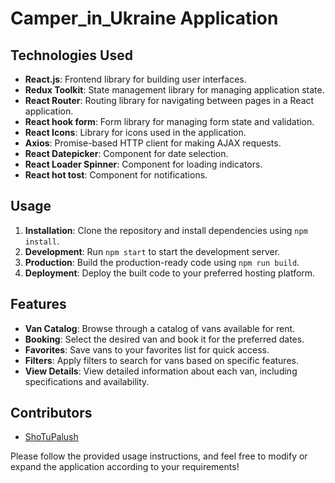 # Camper_in_Ukraine Application

## Technologies Used

- **React.js**: Frontend library for building user interfaces.
- **Redux Toolkit**: State management library for managing application state.
- **React Router**: Routing library for navigating between pages in a React
  application.
- **React hook form**: Form library for managing form state and validation.
- **React Icons**: Library for icons used in the application.
- **Axios**: Promise-based HTTP client for making AJAX requests.
- **React Datepicker**: Component for date selection.
- **React Loader Spinner**: Component for loading indicators.
- **React hot tost**: Component for notifications.

## Usage

1. **Installation**: Clone the repository and install dependencies using
   `npm install`.
2. **Development**: Run `npm start` to start the development server.
3. **Production**: Build the production-ready code using `npm run build`.
4. **Deployment**: Deploy the built code to your preferred hosting platform.

## Features

- **Van Catalog**: Browse through a catalog of vans available for rent.
- **Booking**: Select the desired van and book it for the preferred dates.
- **Favorites**: Save vans to your favorites list for quick access.
- **Filters**: Apply filters to search for vans based on specific features.
- **View Details**: View detailed information about each van, including
  specifications and availability.

## Contributors

- [ShoTuPalush](https://github.com/ShoTuPalush)

Please follow the provided usage instructions, and feel free to modify or expand
the application according to your requirements!
